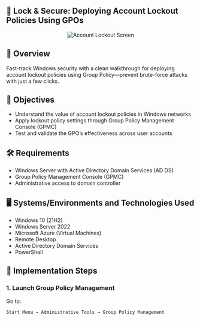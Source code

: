 ## 🔐 Lock & Secure: Deploying Account Lockout Policies Using GPOs

<p align="center">
<img src="https://i.imgur.com/97OPyMe.jpeg" alt="Account Lockout Screen"/>
</p>

## 📘 Overview
Fast-track Windows security with a clean walkthrough for deploying account lockout policies using Group Policy—prevent brute-force attacks with just a few clicks.

## 🎯 Objectives
- Understand the value of account lockout policies in Windows networks
- Apply lockout policy settings through Group Policy Management Console (GPMC)
- Test and validate the GPO’s effectiveness across user accounts

## 🛠️ Requirements
- Windows Server with Active Directory Domain Services (AD DS)
- Group Policy Management Console (GPMC)
- Administrative access to domain controller

## 🖥️ Systems/Environments and Technologies Used
- Windows 10 (21H2)
- Windows Server 2022
- Microsoft Azure (Virtual Machines)
- Remote Desktop
- Active Directory Domain Services
- PowerShell

## 📂 Implementation Steps

### 1. Launch Group Policy Management
Go to:
```plaintext
Start Menu → Administrative Tools → Group Policy Management
